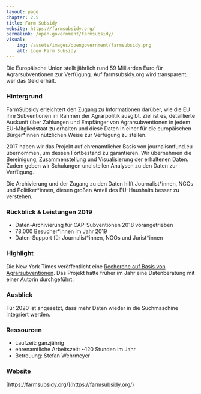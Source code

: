 ```yaml
---
layout: page
chapter: 2.5
title: Farm Subsidy
website: https://farmsubsidy.org/
permalink: /open-government/farmsubsidy/
visual:
    img: /assets/images/opengovernment/farmsubsidy.png
    alt: Logo Farm Subsidy
---
```



Die Europäische Union stellt jährlich rund 59 Milliarden Euro für Agrarsubventionen zur Verfügung. Auf farmsubsidy.org wird transparent, wer das Geld erhält.

### Hintergrund

FarmSubsidy erleichtert den Zugang zu Informationen darüber, wie die EU ihre Subventionen im Rahmen der Agrarpolitik ausgibt. Ziel ist es, detaillierte Auskunft über Zahlungen und Empfänger von Agrarsubventionen in jedem EU-Mitgliedstaat zu erhalten und diese Daten in einer für die europäischen Bürger\*innen nützlichen Weise zur Verfügung zu stellen.

2017 haben wir das Projekt auf ehrenamtlicher Basis von journalismfund.eu übernommen, um dessen Fortbestand zu garantieren. Wir übernehmen die Bereinigung, Zusammenstellung und Visualisierung der erhaltenen Daten. Zudem geben wir Schulungen und stellen Analysen zu den Daten zur Verfügung.

Die Archivierung und der Zugang zu den Daten hilft Journalist\*innen, NGOs und Politiker\*innen, diesen großen Anteil des EU-Haushalts besser zu verstehen.

### Rückblick & Leistungen 2019

* Daten-Archivierung für CAP-Subventionen 2018 vorangetrieben
* 78.000 Besucher\*innen im Jahr 2019
* Daten-Support für Journalist\*innen, NGOs und Jurist\*innen

### Highlight

Die New York Times veröffentlicht eine [Recherche auf Basis von Agrarsubventionen](https://www.nytimes.com/2019/11/03/world/europe/eu-farm-subsidy-hungary.html). Das Projekt hatte früher im Jahr eine Datenberatung mit einer Autorin durchgeführt.

### Ausblick

Für 2020 ist angesetzt, dass mehr Daten wieder in die Suchmaschine integriert werden.

### Ressourcen

* Laufzeit: ganzjährig
* ehrenamtliche Arbeitszeit: ~120 Stunden im Jahr
* Betreuung: Stefan Wehrmeyer

### Website

[https://farmsubsidy.org/](https://farmsubsidy.org/)
